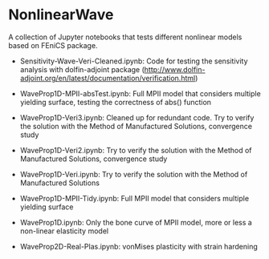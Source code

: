 # NonlinearWave
A collection of Jupyter notebooks that tests different nonlinear models based on FEniCS package.

- Sensitivity-Wave-Veri-Cleaned.ipynb: Code for testing the sensitivity analysis with dolfin-adjoint package (http://www.dolfin-adjoint.org/en/latest/documentation/verification.html)

- WaveProp1D-MPII-absTest.ipynb: Full MPII model that considers multiple yielding surface, testing the correctness of abs() function

- WaveProp1D-Veri3.ipynb: Cleaned up for redundant code. Try to verify the solution with the Method of Manufactured Solutions, convergence study

- WaveProp1D-Veri2.ipynb: Try to verify the solution with the Method of Manufactured Solutions, convergence study

- WaveProp1D-Veri.ipynb: Try to verify the solution with the Method of Manufactured Solutions

- WaveProp1D-MPII-Tidy.ipynb: Full MPII model that considers multiple yielding surface

- WaveProp1D.ipynb: Only the bone curve of MPII model, more or less a non-linear elasticity model

- WaveProp2D-Real-Plas.ipynb: vonMises plasticity with strain hardening
